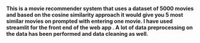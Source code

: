 #### This is a movie recommender system that uses a dataset of 5000 movies and based on the cosine similarity approach it would give you 5 most similar movies on prompted with entering one movie. I have used streamlit for the front end of the web app . A lot of data preprocessing on the data has been performed and data cleaning as well. 
